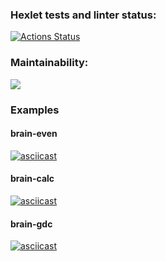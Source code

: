 ### Hexlet tests and linter status:
[![Actions Status](https://github.com/mrandrewer/frontend-project-44/workflows/hexlet-check/badge.svg)](https://github.com/mrandrewer/frontend-project-44/actions)

### Maintainability:
<a href="https://codeclimate.com/github/mrandrewer/frontend-project-44/maintainability"><img src="https://api.codeclimate.com/v1/badges/3e157f01dcc1f8575e2c/maintainability" /></a>

### Examples
#### brain-even
[![asciicast](https://asciinema.org/a/ee4JJoTBOTTsz1yBKFGOwzydb.svg)](https://asciinema.org/a/ee4JJoTBOTTsz1yBKFGOwzydb)
#### brain-calc
[![asciicast](https://asciinema.org/a/W79MbxRV5DgtmNa3U6180EhY7.svg)](https://asciinema.org/a/W79MbxRV5DgtmNa3U6180EhY7)
#### brain-gdc
[![asciicast](https://asciinema.org/a/g8ODrfTcskkoRwvKFZP8OBjI2.svg)](https://asciinema.org/a/g8ODrfTcskkoRwvKFZP8OBjI2)
